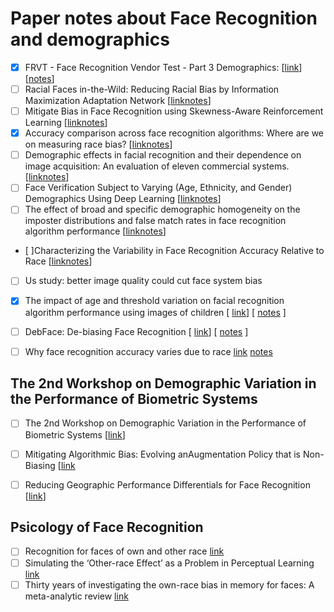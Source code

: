# Paper notes about Face Recognition and demographics

 - [x] FRVT - Face Recognition Vendor Test - Part 3 Demographics: [[link](https://nvlpubs.nist.gov/nistpubs/ir/2019/NIST.IR.8280.pdf)] [[notes](./FRVT_demographic.md)]
 - [ ] Racial Faces in-the-Wild: Reducing Racial Bias by Information Maximization Adaptation Network [[link](https://arxiv.org/pdf/1812.00194.pdf)[notes]()]
 - [ ] Mitigate Bias in Face Recognition using Skewness-Aware Reinforcement Learning [[link](https://arxiv.org/pdf/1911.10692.pdf)[notes]()]
 - [x] Accuracy comparison across face recognition algorithms: Where are we on measuring race bias? [[link](https://arxiv.org/abs/1912.07398)[notes]()]
 - [ ] Demographic effects in facial recognition and their dependence on image acquisition: An evaluation of eleven commercial systems. [[link](https://ieeexplore.ieee.org/document/8636231)[notes]()]
 - [ ] Face Verification Subject to Varying (Age, Ethnicity, and Gender) Demographics Using Deep Learning [[link](https://www.hilarispublisher.com/open-access/face-verification-subject-to-varying-age-ethnicity-and-genderdemographics-using-deep-learning-2155-6180-1000323.pdf)[notes]()]
 - [ ] The effect of broad and specific demographic homogeneity on the imposter distributions and false match rates in face recognition algorithm performance [[link](https://mdtf.org/publications/broad-and-specific-homogeneity.pdf)[notes]()]
 - [ ]Characterizing the Variability in Face Recognition Accuracy Relative to Race [[link](https://arxiv.org/abs/1904.07325)[notes]()]
 - [ ] Us study: better image quality could cut face system bias
 - [x] The impact of age and threshold variation on facial recognition algorithm performance using images of children  [ [link](https://ieeexplore.ieee.org/document/8411225)] [ [notes](./the_impact_of_age_and_threshold.md) ]
 - [ ] DebFace: De-biasing Face Recognition [ [link](https://arxiv.org/abs/1911.08080)] [ [notes]() ]
 - [ ] Why face recognition accuracy varies due to race [link](https://www.sciencedirect.com/science/article/abs/pii/S0969476519301146) [notes]()
 
 
## The 2nd Workshop on Demographic Variation in the Performance of Biometric Systems

 - [ ] The 2nd Workshop on Demographic Variation in the Performance of Biometric Systems [[link](https://arxiv.org/pdf/2002.00065.pdf)]
 - [ ] Mitigating Algorithmic Bias: Evolving anAugmentation Policy that is Non-Biasing [[link](http://openaccess.thecvf.com/content_WACVW_2020/papers/w1/Smith_Mitigating_Algorithmic_Bias_Evolving_an_Augmentation_Policy_that_is_Non-Biasing_WACVW_2020_paper.pdf)
 - [ ] Reducing Geographic Performance Differentials for Face Recognition [[link](https://arxiv.org/pdf/2002.12093.pdf)]
 
 
## Psicology of Face Recognition

 - [ ] Recognition for faces of own and other race [link](https://psycnet.apa.org/record/1970-03560-001)
 - [ ] Simulating the ‘Other-race Effect’ as a Problem in Perceptual Learning [link](https://www.researchgate.net/publication/261693748_Simulating_the_'Other-race_Effect'_as_a_Problem_in_Perceptual_Learning)
 - [ ] Thirty years of investigating the own-race bias in memory for faces: A meta-analytic review [link](https://psycnet.apa.org/record/2001-14540-001)
